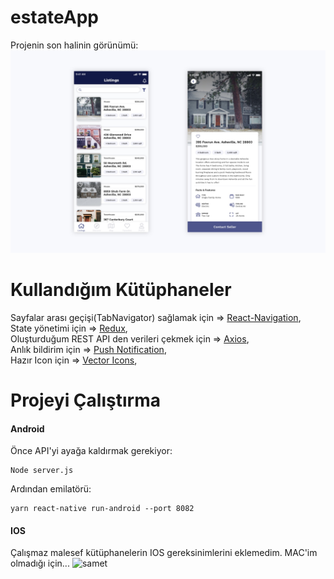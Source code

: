 # estateApp
Projenin son halinin görünümü:
![](project-design.jpg)

# Kullandığım Kütüphaneler
Sayfalar arası geçişi(TabNavigator) sağlamak için => [React-Navigation](https://reactnavigation.org/),<br/>
State yönetimi için => [Redux](https://redux.js.org/),<br/>
Oluşturduğum REST API den verileri çekmek için => [Axios](https://www.npmjs.com/package/axios),<br/>
Anlık bildirim için => [Push Notification](https://www.npmjs.com/package/react-push-notification),<br/>
Hazır Icon için => [Vector Icons](https://www.npmjs.com/package/react-native-vector-icons),<br/>

# Projeyi Çalıştırma
#### Android
Önce API'yi ayağa kaldırmak gerekiyor: <br/>
```
Node server.js
```

Ardından emilatörü: <br/>
```
yarn react-native run-android --port 8082
```
#### IOS
Çalışmaz malesef kütüphanelerin IOS gereksinimlerini eklemedim. MAC'im olmadığı için...
![samet](https://media1.tenor.com/images/3e35e47384653347a72b0626ed90cfe6/tenor.gif?itemid=9816214)

